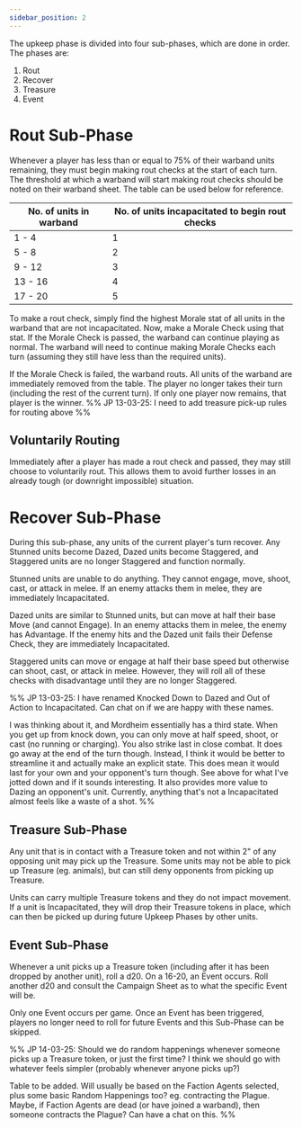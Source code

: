 ```yaml
---
sidebar_position: 2
---
```

The upkeep phase is divided into four sub-phases, which are done in order. The phases are:
1. Rout
2. Recover
3. Treasure
4. Event

# Rout Sub-Phase

Whenever a player has less than or equal to 75% of their warband units remaining, they must begin making rout checks at the start of each turn. The threshold at which a warband will start making rout checks should be noted on their warband sheet. The table can be used below for reference.

| No. of units in warband | No. of units incapacitated to begin rout checks |
| ----------------------- | ----------------------------------------------- |
| 1 - 4                   | 1                                               |
| 5 - 8                   | 2                                               |
| 9 - 12                  | 3                                               |
| 13 - 16                 | 4                                               |
| 17 - 20                 | 5                                               |

To make a rout check, simply find the highest Morale stat of all units in the warband that are not incapacitated. Now, make a Morale Check using that stat. If the Morale Check is passed, the warband can continue playing as normal. The warband will need to continue making Morale Checks each turn (assuming they still have less than the required units).

If the Morale Check is failed, the warband routs. All units of the warband are immediately removed from the table. The player no longer takes their turn (including the rest of the current turn). If only one player now remains, that player is the winner.
%%
JP 13-03-25: I need to add treasure pick-up rules for routing above
%%

## Voluntarily Routing
Immediately after a player has made a rout check and passed, they may still choose to voluntarily rout. This allows them to avoid further losses in an already tough (or downright impossible) situation.

# Recover Sub-Phase

During this sub-phase, any units of the current player's turn recover. Any Stunned units become Dazed, Dazed units become Staggered, and Staggered units are no longer Staggered and function normally.

Stunned units are unable to do anything. They cannot engage, move, shoot, cast, or attack in melee. If an enemy attacks them in melee, they are immediately Incapacitated.

Dazed units are similar to Stunned units, but can move at half their base Move (and cannot Engage). In an enemy attacks them in melee, the enemy has Advantage. If the enemy hits and the Dazed unit fails their Defense Check, they are immediately Incapacitated.

Staggered units can move or engage at half their base speed but otherwise can shoot, cast, or attack in melee. However, they will roll all of these checks with disadvantage until they are no longer Staggered.

%%
JP 13-03-25: I have renamed Knocked Down to Dazed and Out of Action to Incapacitated. Can chat on if we are happy with these names.

I was thinking about it, and Mordheim essentially has a third state. When you get up from knock down, you can only move at half speed, shoot, or cast (no running or charging). You also strike last in close combat. It does go away at the end of the turn though. Instead, I think it would be better to streamline it and actually make an explicit state. This does mean it would last for your own and your opponent's turn though. See above for what I've jotted down and if it sounds interesting. It also provides more value to Dazing an opponent's unit. Currently, anything that's not a Incapacitated almost feels like a waste of a shot.
%%

## Treasure Sub-Phase
Any unit that is in contact with a Treasure token and not within 2" of any opposing unit may pick up the Treasure. Some units may not be able to pick up Treasure (eg. animals), but can still deny opponents from picking up Treasure.

Units can carry multiple Treasure tokens and they do not impact movement. If a unit is Incapacitated, they will drop their Treasure tokens in place, which can then be picked up during future Upkeep Phases by other units.

## Event Sub-Phase
Whenever a unit picks up a Treasure token (including after it has been dropped by another unit), roll a d20. On a 16-20, an Event occurs. Roll another d20 and consult the Campaign Sheet as to what the specific Event will be.

Only one Event occurs per game. Once an Event has been triggered, players no longer need to roll for future Events and this Sub-Phase can be skipped.

%%
JP 14-03-25: Should we do random happenings whenever someone picks up a Treasure token, or just the first time? I think we should go with whatever feels simpler (probably whenever anyone picks up?)

Table to be added. Will usually be based on the Faction Agents selected, plus some basic Random Happenings too? eg. contracting the Plague. Maybe, if Faction Agents are dead (or have joined a warband), then someone contracts the Plague? Can have a chat on this.
%%